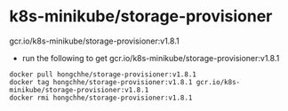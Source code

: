 # k8s-minikube/storage-provisioner

gcr.io/k8s-minikube/storage-provisioner:v1.8.1

* run the following to get gcr.io/k8s-minikube/storage-provisioner:v1.8.1
```
docker pull hongchhe/storage-provisioner:v1.8.1
docker tag hongchhe/storage-provisioner:v1.8.1 gcr.io/k8s-minikube/storage-provisioner:v1.8.1
docker rmi hongchhe/storage-provisioner:v1.8.1
```

